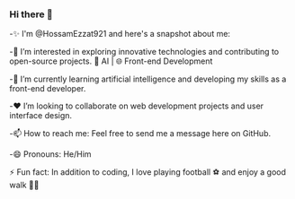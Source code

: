 ### Hi there 👋

-✨ I'm @HossamEzzat921 and here's a snapshot about me:

-👀 I’m interested in exploring innovative technologies and contributing to open-source projects. 
    🤖 AI | 🌐 Front-end Development

-🌱 I’m currently learning artificial intelligence and developing my skills as a front-end developer.

-❤️ I’m looking to collaborate on web development projects and user interface design.

-📫 How to reach me: Feel free to send me a message here on GitHub.

-😄 Pronouns: He/Him

⚡ Fun fact: In addition to coding, I love playing football ⚽ and enjoy a good walk 🚶‍♂️

<!--
**HossamEzzat921/HossamEzzat921** is a ✨ _special_ ✨ repository because its `README.md` (this file) appears on your GitHub profile.

